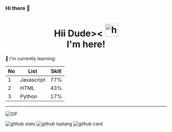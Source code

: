 ### Hi there 👋

<h1 align="center">Hii Dude>< <img src="https://user-images.githubusercontent.com/1303154/88677602-1635ba80-d120-11ea-84d8-d263ba5fc3c0.gif" width="40px" alt="hi"><br>I'm here!</h1>

:page_with_curl: I'm currently learning:

|No|List|Skill|
|--|----|-----|
|1 |Javascript |77% |
|2 |HTML |43% |
|3 |Python |17% |
---

<img align="center" fit="fill" alt="GIF" src="https://media.giphy.com/media/836HiJc7pgzy8iNXCn/giphy.gif" />


![github stats](https://github-readme-stats.vercel.app/api?username=LitRHap&show_icons=true&theme=radical)
![github toplang](https://github-readme-stats.vercel.app/api/top-langs/?username=LitRHap&layout=compact&theme=nightowl)
![github card](https://github-readme-stats.vercel.app/api/pin/?username=man-x199&repo=PudidiXBOT&theme=dark)
